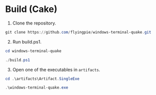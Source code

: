 # Build (Cake)

1. Clone the repository.

```powershell
git clone https://github.com/flyingpie/windows-terminal-quake.git
```

2. Run build.ps1.

```powershell
cd windows-terminal-quake

./build.ps1
```

3. Open one of the executables in ```artifacts```.

```powershell
cd .\artifacts\Artifact.SingleExe

.\windows-terminal-quake.exe
```
